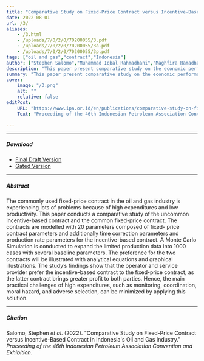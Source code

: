 ```yaml
---
title: "Comparative Study on Fixed-Price Contract versus Incentive-Based Contract in Indonesia's Oil and Gas Industry" 
date: 2022-08-01
url: /3/
aliases:
    - /3.html
    - /uploads/7/0/2/0/70200055/3.pdf
    - /uploads/7/0/2/0/70200055/3a.pdf
    - /uploads/7/0/2/0/70200055/3p.pdf
tags: ["oil and gas","contract","Indonesia"]
author: ["Stephen Salomo","Muhammad Iqbal Rahmadhani","Maghfira Ramadhani","Asep Kurnia Permadi","Ari Iskandar"]
description: "This paper present comparative study on the economic performande of fixed-price contract and incentive-based contract with specific case study in Indonesia''s oil and gas industry" 
summary: "This paper present comparative study on the economic performande of fixed-price contract and incentive-based contract with specific case study in Indonesia''s oil and gas industry" 
cover:
    image: "/3.png"
    alt: ""
    relative: false
editPost:
    URL: "https://www.ipa.or.id/en/publications/comparative-study-on-fixed-price-contract-versus-incentive-based-contract-in-indonesia-s-oil-and-gas-industry"
    Text: "Proceeding of the 46th Indonesian Petroleum Association Convention and Exhibition"

---
```


---

##### Download

- [Final Draft Version](/22_IPA_Final_Draft.pdf)
- [Gated Version](https://www.ipa.or.id/en/publications/comparative-study-on-fixed-price-contract-versus-incentive-based-contract-in-indonesia-s-oil-and-gas-industry)

---

##### Abstract

The commonly used fixed-price contract in the oil and gas industry is experiencing lots of problems because of high expenditures and low productivity. This paper conducts a comparative study of the uncommon incentive-based contract and the common fixed-price contract. The contracts are modelled with 20 parameters composed of fixed- price contract parameters and additionally time correction parameters and production rate parameters for the incentive-based contract. A Monte Carlo Simulation is conducted to expand the limited production data into 1000 cases with several baseline parameters. The preference for the two contracts will be illustrated with analytical equations and graphical illustrations. The study’s findings show that the operator and service provider prefer the incentive-based contract to the fixed-price contract, as the latter contract brings greater profit to both parties. Hence, the main practical challenges of high expenditures, such as monitoring, coordination, moral hazard, and adverse selection, can be minimized by applying this solution.

---

##### Citation

Salomo, Stephen <i>et al</i>. (2022). "Comparative Study on Fixed-Price Contract versus Incentive-Based Contract in Indonesia's Oil and Gas Industry." <i>Proceeding of the 46th Indonesian Petroleum Association Convention and Exhibition</i>.
